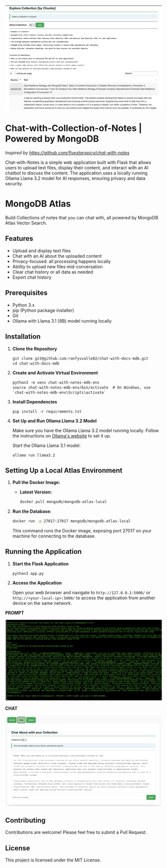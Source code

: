 ![](explore.png)

# Chat-with-Collection-of-Notes | Powered by MongoDB

_Inspired by https://github.com/fivestarspicy/chat-with-notes_


Chat-with-Notes is a simple web application built with Flask that allows users to upload text files, display their content, and interact with an AI chatbot to discuss the content. The application uses a locally running Ollama Llama 3.2 model for AI responses, ensuring privacy and data security. 

# MongoDB Atlas

Build Collections of notes that you can chat with, all powered by MongoDB Atlas Vector Search.

## Features

- Upload and display text files
- Chat with an AI about the uploaded content
- Privacy-focused: all processing happens locally
- Ability to upload new files mid-conversation
- Clear chat history or all data as needed
- Export chat history

## Prerequisites

- Python 3.x
- pip (Python package installer)
- Git
- Ollama with Llama 3.1 (8B) model running locally

## Installation

1. **Clone the Repository**

   ```
   git clone git@github.com:ranfysvalle02/chat-with-docs-mdb.git
   cd chat-with-docs-mdb
   ```

2. **Create and Activate Virtual Environment**

   ```
   python3 -m venv chat-with-notes-mdb-env
   source chat-with-notes-mdb-env/bin/activate  # On Windows, use `chat-with-notes-mdb-env\Scripts\activate`
   ```

3. **Install Dependencies**

   ```
   pip install -r requirements.txt
   ```

4. **Set Up and Run Ollama Llama 3.2 Model**

   Make sure you have the Ollama Llama 3.2 model running locally. Follow the instructions on [Ollama's website](https://ollama.ai/) to set it up.

   Start the Ollama Llama 3.1 model:

   ```
   ollama run llama3.2
   ```

## Setting Up a Local Atlas Environment

1. **Pull the Docker Image:**

   * **Latest Version:**
     ```bash
     docker pull mongodb/mongodb-atlas-local
     ```

2. **Run the Database:**

   ```bash
   docker run -p 27017:27017 mongodb/mongodb-atlas-local
   ```
   This command runs the Docker image, exposing port 27017 on your machine for connecting to the database.

## Running the Application

1. **Start the Flask Application**

   ```
   python3 app.py
   ```

2. **Access the Application**

   Open your web browser and navigate to `http://127.0.0.1:5000/` or `http://<your-local-ip>:5000/` to access the application from another device on the same network.

**PROMPT**

![](prompt.png)

**CHAT**

![](chat.png)

## Contributing

Contributions are welcome! Please feel free to submit a Pull Request.

## License

This project is licensed under the MIT License.


